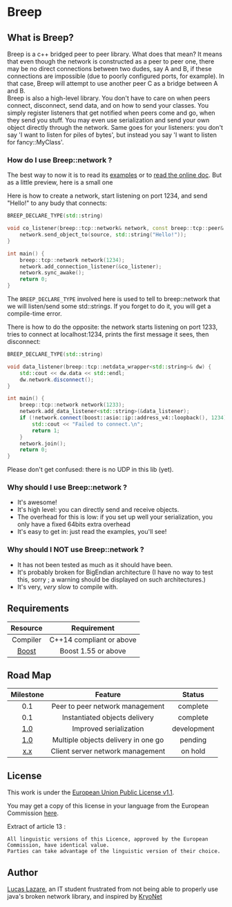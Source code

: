 # Breep

## What is Breep?

Breep is a c++ bridged peer to peer library. What does that mean? It means that even though
the network is constructed as a peer to peer one, there may be no direct connections between
two dudes, say A and B, if these connections are impossible (due to poorly configured ports, for example).
In that case, Breep will attempt to use another peer C as a bridge between A and B.
<br/>
Breep is also a high-level library. You don't have to care on when peers connect, disconnect,
send data, and on how to send your classes. You simply register listeners that get notified when
peers come and go, when they send you stuff. You may even use serialization and send your own object
directly through the network. Same goes for your listeners: you don't say 'I want to listen for
piles of bytes', but instead you say 'I want to listen for fancy::MyClass'.


### How do I use Breep::network ?

The best way to now it is to read its [examples](examples/) or to [read the online doc](https://organic-code.github.io/Breep/). But as a little preview, here is a small one

Here is how to create a network, start listening on port 1234, and send "Hello!" to any budy that connects:
```cpp
BREEP_DECLARE_TYPE(std::string)

void co_listener(breep::tcp::network& network, const breep::tcp::peer& source) {
	network.send_object_to(source, std::string("Hello!"));
}

int main() {
	breep::tcp::network network(1234);
	network.add_connection_listener(&co_listener);
	network.sync_awake();
	return 0;
}
```
The ``BREEP_DECLARE_TYPE`` involved here is used to tell to breep::network that we will listen/send some std::string*s*.
If you forget to do it, you will get a compile-time error.

There is how to do the opposite: the network starts listening on port 1233, tries to connect at localhost:1234, prints the first message it sees, then disconnect:
```cpp
BREEP_DECLARE_TYPE(std::string)

void data_listener(breep::tcp::netdata_wrapper<std::string>& dw) {
    std::cout << dw.data << std::endl;
    dw.network.disconnect();
}

int main() {
    breep::tcp::network network(1233);
    network.add_data_listener<std::string>(&data_listener);
    if (!network.connect(boost::asio::ip::address_v4::loopback(), 1234)) {
        std::cout << "Failed to connect.\n";
        return 1;
    }
    network.join();
    return 0;
}
```
Please don't get confused: there is no UDP in this lib (yet).


### Why should I use Breep::network ?

* It's awesome!
* It's high level: you can directly send and receive objects.
* The overhead for this is low: if you set up well your serialization, you only have a fixed 64bits extra overhead
* It's easy to get in: just read the examples, you'll see!

### Why should I NOT use Breep::network ?

* It has not been tested as much as it should have been.
* It's probably broken for BigEndian architecture (I have no way to test this, sorry ; a warning should be displayed on such architectures.)
* It's very, *very* slow to compile with.

## Requirements

| Resource                       | Requirement               |
|:------------------------------:|:-------------------------:|
| Compiler                       | C++14 compliant or above  |
| [Boost](http://www.boost.org/) | Boost 1.55 or above       |


## Road Map

| Milestone                                                | Feature                             | Status      |
|:--------------------------------------------------------:|:-----------------------------------:|:-----------:|
| 0.1                                                      | Peer to peer network management     | complete    |
| 0.1                                                      | Instantiated objects delivery       | complete    |
| [1.0](https://github.com/Organic-Code/Breep/milestone/1) | Improved serialization              | development |
| [1.0](https://github.com/Organic-Code/Breep/milestone/1) | Multiple objects delivery in one go | pending     |
| [x.x](https://github.com/Organic-Code/Breep/issues/1)    | Client server network management    | on hold     |

## License

This work is under the [European Union Public License v1.1](LICENSE.md).

You may get a copy of this license in your language from the European Commission [here](https://joinup.ec.europa.eu/community/eupl/og_page/european-union-public-licence-eupl-v11).

Extract of article 13 :

    All linguistic versions of this Licence, approved by the European Commission, have identical value.
    Parties can take advantage of the linguistic version of their choice.

## Author

[Lucas Lazare](https://github.com/Organic-code), an IT student frustrated from not being able to properly use java's broken network library, and inspired by [KryoNet](https://github.com/EsotericSoftware/kryonet)

